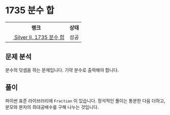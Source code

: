 # 1735 분수 합



<table>
  <tr>
    <th>랭크</th>
    <th>상태</th>
  </tr>
  <tr>
    <td>
      <a href="http://noj.am/1735">
        <img src="https://static.solved.ac/tier_small/9.svg" height="16px"/>
        Silver II, 1735 분수 합
      </a>
    </td>
    <td>
      성공
    </td>
  </tr>
</table>



## 문제 분석

분수의 덧셈을 하는 문제입니다. 기약 분수로 출력해야 합니다.

## 풀이

파이썬 표준 라이브러리에 `Fraction` 이 있습니다.
정석적인 풀이는 통분한 다음 더하고, 분모와 분자의 최대공배수를 구해 나누는 것입니다.
